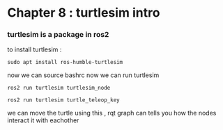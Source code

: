 # Chapter 8 : turtlesim intro

### turtlesim is a package in ros2 

to install turtlesim :
```
sudo apt install ros-humble-turtlesim
```
now we can source bashrc now we can run turtlesim 

```
ros2 run turtlesim turtlesim_node
```
```
ros2 run turtlesim turtle_teleop_key
```
we can move the turtle using this , rqt graph can tells you how the nodes interact it with eachother


